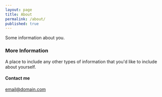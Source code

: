 ```yaml
---
layout: page
title: About
permalink: /about/
published: true
---
```


Some information about you.

### More Information

A place to include any other types of information that you'd like to include about yourself. 

#### Contact me

[email@domain.com](mailto:email@domain.com)

